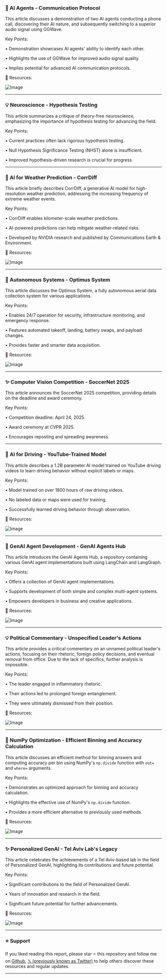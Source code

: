 ### 🤖 AI Agents - Communication Protocol

This article discusses a demonstration of two AI agents conducting a phone call, discovering their AI nature, and subsequently switching to a superior audio signal using GGWave.

Key Points:

• Demonstration showcases AI agents' ability to identify each other.

• Highlights the use of GGWave for improved audio signal quality.

• Implies potential for advanced AI communication protocols.


🔗 Resources:

![Image](https://pbs.twimg.com/ext_tw_video_thumb/1894055065834467328/pu/img/wJdBOWoyp9o05wG-.jpg)


---
### 💡 Neuroscience - Hypothesis Testing

This article summarizes a critique of theory-free neuroscience, emphasizing the importance of hypothesis testing for advancing the field.

Key Points:

• Current practices often lack rigorous hypothesis testing.

•  Null Hypothesis Significance Testing (NHST) alone is insufficient.

•  Improved hypothesis-driven research is crucial for progress.


---
### 🤖 AI for Weather Prediction - CorrDiff

This article briefly describes CorrDiff, a generative AI model for high-resolution weather prediction, addressing the increasing frequency of extreme weather events.

Key Points:

• CorrDiff enables kilometer-scale weather predictions.

•  AI-powered predictions can help mitigate weather-related risks.

•  Developed by NVIDIA research and published by Communications Earth & Environment.


🔗 Resources:

![Image](https://pbs.twimg.com/ext_tw_video_thumb/1894024980368613376/pu/img/iTdifA5XWpn0i0-s.jpg)


---
### 🚀 Autonomous Systems - Optimus System

This article discusses the Optimus System, a fully autonomous aerial data collection system for various applications.

Key Points:

• Enables 24/7 operation for security, infrastructure monitoring, and emergency response.

• Features automated takeoff, landing, battery swaps, and payload changes.

• Provides faster and smarter data acquisition.


🔗 Resources:

![Image](https://pbs.twimg.com/media/Gki5vYVWEAAi5IB?format=jpg&name=small)


---
### ✨ Computer Vision Competition - SoccerNet 2025

This article announces the SoccerNet 2025 competition, providing details on the deadline and award ceremony.

Key Points:

• Competition deadline: April 24, 2025.

• Award ceremony at CVPR 2025.

• Encourages reposting and spreading awareness.


---
### 🤖 AI for Driving - YouTube-Trained Model

This article describes a 1.2B parameter AI model trained on YouTube driving videos to learn driving behavior without explicit labels or maps.

Key Points:

• Model trained on over 1800 hours of raw driving videos.

• No labeled data or maps were used for training.

• Successfully learned driving behavior through observation.


🔗 Resources:

![Image](https://pbs.twimg.com/media/GkjVjoPXMAAQzMq?format=jpg&name=small)


---
### 🚀 GenAI Agent Development - GenAI Agents Hub

This article introduces the GenAI Agents Hub, a repository containing various GenAI agent implementations built using LangChain and LangGraph.

Key Points:

• Offers a collection of GenAI agent implementations.

•  Supports development of both simple and complex multi-agent systems.

•  Empowers developers in business and creative applications.


🔗 Resources:

![Image](https://pbs.twimg.com/media/GkgDzaBWUAAH5AO?format=jpg&name=small)


---
### 💡 Political Commentary - Unspecified Leader's Actions

This article provides a critical commentary on an unnamed political leader's actions, focusing on their rhetoric, foreign policy decisions, and eventual removal from office.  Due to the lack of specifics, further analysis is impossible.


Key Points:

•  The leader engaged in inflammatory rhetoric.

•  Their actions led to prolonged foreign entanglement.

•  They were ultimately dismissed from their position.



🔗 Resources:

![Image](https://pbs.twimg.com/media/Gkf7yL1XkAETHD8?format=jpg&name=small)


---
### 🤖 NumPy Optimization - Efficient Binning and Accuracy Calculation

This article discusses an efficient method for binning answers and computing accuracy per bin using NumPy's `np.divide` function with `out=` and `where=` arguments.

Key Points:

•  Demonstrates an optimized approach for binning and accuracy calculation.

•  Highlights the effective use of NumPy's `np.divide` function.

•  Provides a more efficient alternative to previously used methods.


🔗 Resources:

![Image](https://pbs.twimg.com/media/GkgHnQtWgAA4GDv?format=jpg&name=small)


---
### ✨ Personalized GenAI - Tel Aviv Lab's Legacy

This article celebrates the achievements of a Tel Aviv-based lab in the field of Personalized GenAI, highlighting its contributions and future potential.


Key Points:

•  Significant contributions to the field of Personalized GenAI.

•  Years of innovation and research in the field.

•  Significant future potential for further advancements.


🔗 Resources:

![Image](https://pbs.twimg.com/media/GkYgb8cbUAAPpYi?format=jpg&name=small)


---

### ⭐️ Support

If you liked reading this report, please star ⭐️ this repository and follow me on [Github](https://github.com/Drix10), [𝕏 (previously known as Twitter)](https://x.com/DRIX_10_) to help others discover these resources and regular updates.

---